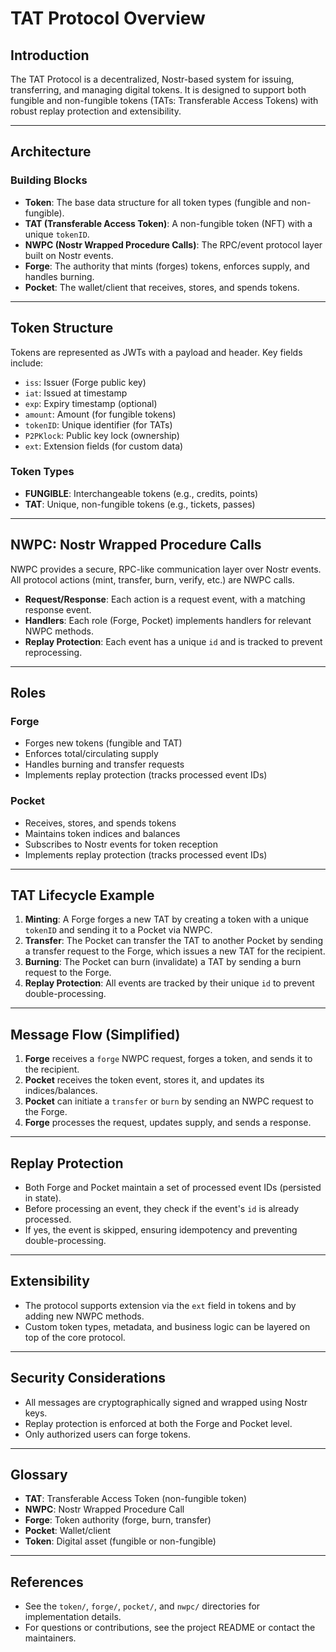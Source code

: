 # TAT Protocol Overview

## Introduction
The TAT Protocol is a decentralized, Nostr-based system for issuing, transferring, and managing digital tokens. It is designed to support both fungible and non-fungible tokens (TATs: Transferable Access Tokens) with robust replay protection and extensibility.

---

## Architecture

### Building Blocks
- **Token**: The base data structure for all token types (fungible and non-fungible).
- **TAT (Transferable Access Token)**: A non-fungible token (NFT) with a unique `tokenID`.
- **NWPC (Nostr Wrapped Procedure Calls)**: The RPC/event protocol layer built on Nostr events.
- **Forge**: The authority that mints (forges) tokens, enforces supply, and handles burning.
- **Pocket**: The wallet/client that receives, stores, and spends tokens.

---

## Token Structure

Tokens are represented as JWTs with a payload and header. Key fields include:
- `iss`: Issuer (Forge public key)
- `iat`: Issued at timestamp
- `exp`: Expiry timestamp (optional)
- `amount`: Amount (for fungible tokens)
- `tokenID`: Unique identifier (for TATs)
- `P2PKlock`: Public key lock (ownership)
- `ext`: Extension fields (for custom data)

### Token Types
- **FUNGIBLE**: Interchangeable tokens (e.g., credits, points)
- **TAT**: Unique, non-fungible tokens (e.g., tickets, passes)

---

## NWPC: Nostr Wrapped Procedure Calls

NWPC provides a secure, RPC-like communication layer over Nostr events. All protocol actions (mint, transfer, burn, verify, etc.) are NWPC calls.

- **Request/Response**: Each action is a request event, with a matching response event.
- **Handlers**: Each role (Forge, Pocket) implements handlers for relevant NWPC methods.
- **Replay Protection**: Each event has a unique `id` and is tracked to prevent reprocessing.

---

## Roles

### Forge
- Forges new tokens (fungible and TAT)
- Enforces total/circulating supply
- Handles burning and transfer requests
- Implements replay protection (tracks processed event IDs)

### Pocket
- Receives, stores, and spends tokens
- Maintains token indices and balances
- Subscribes to Nostr events for token reception
- Implements replay protection (tracks processed event IDs)

---

## TAT Lifecycle Example

1. **Minting**: A Forge forges a new TAT by creating a token with a unique `tokenID` and sending it to a Pocket via NWPC.
2. **Transfer**: The Pocket can transfer the TAT to another Pocket by sending a transfer request to the Forge, which issues a new TAT for the recipient.
3. **Burning**: The Pocket can burn (invalidate) a TAT by sending a burn request to the Forge.
4. **Replay Protection**: All events are tracked by their unique `id` to prevent double-processing.

---

## Message Flow (Simplified)

1. **Forge** receives a `forge` NWPC request, forges a token, and sends it to the recipient.
2. **Pocket** receives the token event, stores it, and updates its indices/balances.
3. **Pocket** can initiate a `transfer` or `burn` by sending an NWPC request to the Forge.
4. **Forge** processes the request, updates supply, and sends a response.

---

## Replay Protection

- Both Forge and Pocket maintain a set of processed event IDs (persisted in state).
- Before processing an event, they check if the event's `id` is already processed.
- If yes, the event is skipped, ensuring idempotency and preventing double-processing.

---

## Extensibility

- The protocol supports extension via the `ext` field in tokens and by adding new NWPC methods.
- Custom token types, metadata, and business logic can be layered on top of the core protocol.

---

## Security Considerations

- All messages are cryptographically signed and wrapped using Nostr keys.
- Replay protection is enforced at both the Forge and Pocket level.
- Only authorized users can forge tokens.

---

## Glossary
- **TAT**: Transferable Access Token (non-fungible token)
- **NWPC**: Nostr Wrapped Procedure Call
- **Forge**: Token authority (forge, burn, transfer)
- **Pocket**: Wallet/client
- **Token**: Digital asset (fungible or non-fungible)

---

## References
- See the `token/`, `forge/`, `pocket/`, and `nwpc/` directories for implementation details.
- For questions or contributions, see the project README or contact the maintainers. 
